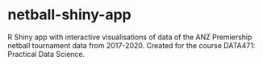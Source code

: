 # netball-shiny-app
R Shiny app with interactive visualisations of data of the ANZ Premiership netball tournament data from 2017-2020.
Created for the course DATA471: Practical Data Science.
